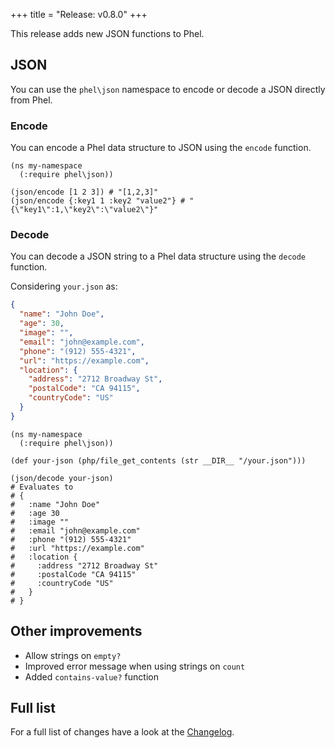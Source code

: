 +++
title = "Release: v0.8.0"
+++

This release adds new JSON functions to Phel.

## JSON

You can use the `phel\json` namespace to encode or decode a JSON directly from Phel.

### Encode

You can encode a Phel data structure to JSON using the `encode` function.

```phel
(ns my-namespace
  (:require phel\json))

(json/encode [1 2 3]) # "[1,2,3]"
(json/encode {:key1 1 :key2 "value2"} # "{\"key1\":1,\"key2\":\"value2\"}"
```

### Decode

You can decode a JSON string to a Phel data structure using the `decode` function.

Considering `your.json` as:
```json
{
  "name": "John Doe",
  "age": 30,
  "image": "",
  "email": "john@example.com",
  "phone": "(912) 555-4321",
  "url": "https://example.com",
  "location": {
    "address": "2712 Broadway St",
    "postalCode": "CA 94115",
    "countryCode": "US"
  }
}
```

```phel
(ns my-namespace
  (:require phel\json))

(def your-json (php/file_get_contents (str __DIR__ "/your.json")))

(json/decode your-json)
# Evaluates to
# {
#   :name "John Doe"
#   :age 30
#   :image ""
#   :email "john@example.com"
#   :phone "(912) 555-4321"
#   :url "https://example.com"
#   :location {
#     :address "2712 Broadway St"
#     :postalCode "CA 94115"
#     :countryCode "US"
#   }
# }
```

## Other improvements

- Allow strings on `empty?`
- Improved error message when using strings on `count`
- Added `contains-value?` function

## Full list

For a full list of changes have a look at the [Changelog](https://github.com/phel-lang/phel-lang/blob/master/CHANGELOG.md).

